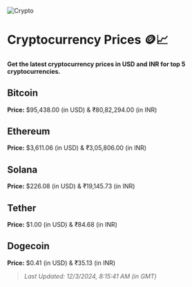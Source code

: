 
![Crypto](https://www.techguide.com.au/wp-content/uploads/2020/11/crypto3.jpeg)

# Cryptocurrency Prices 🪙📈

#### Get the latest cryptocurrency prices in USD and INR for top 5 cryptocurrencies.

## Bitcoin

**Price:** $95,438.00 (in USD) & ₹80,82,294.00 (in INR)

## Ethereum

**Price:** $3,611.06 (in USD) & ₹3,05,806.00 (in INR)

## Solana

**Price:** $226.08 (in USD) & ₹19,145.73 (in INR)

## Tether

**Price:** $1.00 (in USD) & ₹84.68 (in INR)

## Dogecoin

**Price:** $0.41 (in USD) & ₹35.13 (in INR)

> _Last Updated: 12/3/2024, 8:15:41 AM (in GMT)_
